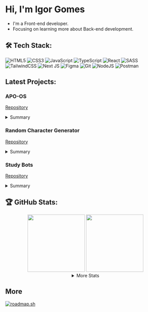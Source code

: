 # Hi, I'm Igor Gomes

- I'm a Front-end developer.
- Focusing on learning more about Back-end development.

## 🛠️ Tech Stack:

![HTML5](https://img.shields.io/badge/html5-%23E34F26.svg?style=for-the-badge&logo=html5&logoColor=white) 
![CSS3](https://img.shields.io/badge/css3-%231572B6.svg?style=for-the-badge&logo=css3&logoColor=white) 
![JavaScript](https://img.shields.io/badge/javascript-%23323330.svg?style=for-the-badge&logo=javascript&logoColor=%23F7DF1E) 
![TypeScript](https://img.shields.io/badge/typescript-%23007ACC.svg?style=for-the-badge&logo=typescript&logoColor=white) 
![React](https://img.shields.io/badge/react-%2320232a.svg?style=for-the-badge&logo=react&logoColor=%2361DAFB) 
![SASS](https://img.shields.io/badge/SASS-hotpink.svg?style=for-the-badge&logo=SASS&logoColor=white) 
![TailwindCSS](https://img.shields.io/badge/tailwindcss-%2338B2AC.svg?style=for-the-badge&logo=tailwind-css&logoColor=white) 
![Next JS](https://img.shields.io/badge/Next-black?style=for-the-badge&logo=next.js&logoColor=white) 
![Figma](https://img.shields.io/badge/figma-%23F24E1E.svg?style=for-the-badge&logo=figma&logoColor=white) 
![Git](https://img.shields.io/badge/git-%23F05033.svg?style=for-the-badge&logo=git&logoColor=white)
![NodeJS](https://img.shields.io/badge/node.js-6DA55F?style=for-the-badge&logo=node.js&logoColor=white)
![Postman](https://img.shields.io/badge/Postman-FF6C37?style=for-the-badge&logo=postman&logoColor=white)
<!-- ![Prisma](https://img.shields.io/badge/Prisma-3982CE?style=for-the-badge&logo=Prisma&logoColor=white) -->
<!-- ![Fastify](https://img.shields.io/badge/fastify-%23000000.svg?style=for-the-badge&logo=fastify&logoColor=white) -->

## Latest Projects:

### APO-OS

[Repository](https://github.com/IgorDGomes/APO-OS)

<details>
    <summary>Summary</summary>
    <ol>
    ⚠️ Coming soon ⚠️
        <li>Fake Operating System</li>
        <li>Built with Next.js, TailwindCSS and Typescript</li>
        <li>Tested using Playwright(Safari tests excluded due to issue with cookies)</li>
    ⚠️ Coming soon ⚠️
    </ol>
</details>

### Random Character Generator

[Repository](https://github.com/IgorDGomes/random-Character)

<details>
    <summary>Summary</summary>
    <ol>
        <li>Generate random characters</li>
        <li>Frontend built with HTML, CSS, Javascript and GSAP</li>
        <li>Backend built with Node.js, Express and Typescript</li>
    </ol>
</details>

### Study Bots

[Repository](https://github.com/IgorDGomes/Study-Bots-Website)
<details>
    <summary>Summary</summary>
    <ol>
        <li>Display discord bots</li>
        <li>Built with Next.js, TailwindCSS and Typescript</li>
    </ol>
</details>

## 🏆 GitHub Stats:

<div align="center">
    <img height="180rem" src="https://github-readme-stats.vercel.app/api?username=IgorDGomes&hide=contribs&hide_border=true&show_icons=true&theme=dark&icon_color=1722aa&border_radius=16&ring_color=00fff0" />
    <img height="180rem" src="https://github-readme-stats.vercel.app/api/top-langs?username=IgorDGomes&hide_border=true&theme=dark&border_radius=24" />
    <details>
        <summary>More Stats</summary>
        <img height="180rem" src="https://github-readme-streak-stats.herokuapp.com/?user=igordgomes&theme=dark&hide_border=false" />
        <img width="150%" src="https://github-profile-trophy.vercel.app/?username=igordgomes&theme=radical&no-frame=false&no-bg=false&margin-w=4&rank=-?" />
    </details>
</div>

## More 

[![roadmap.sh](https://roadmap.sh/card/wide/677065aa70129741a8d2c1de?variant=dark)](https://roadmap.sh)
